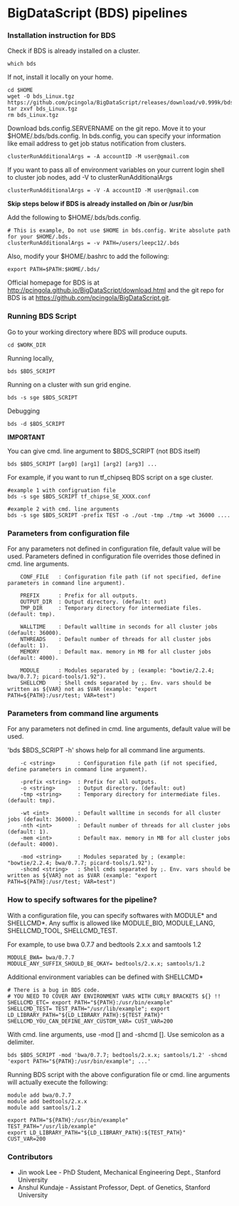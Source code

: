 BigDataScript (BDS) pipelines
===================================================================

### Installation instruction for BDS

Check if BDS is already installed on a cluster.

```
which bds
```
If not, install it locally on your home.

```
cd $HOME
wget -O bds_Linux.tgz https://github.com/pcingola/BigDataScript/releases/download/v0.999k/bds_Linux.tgz
tar zxvf bds_Linux.tgz
rm bds_Linux.tgz
```

Download bds.config.SERVERNAME on the git repo. Move it to your $HOME/.bds/bds.config. In bds.config, you can specify your information like email address to get job status notification from clusters.

```
clusterRunAdditionalArgs = -A accountID -M user@gmail.com
```

If you want to pass all of environment variables on your current login shell to cluster job nodes, add -V to clusterRunAdditionalArgs

```
clusterRunAdditionalArgs = -V -A accountID -M user@gmail.com
```

<b> Skip steps below if BDS is already installed on /bin or /usr/bin </b>

Add the following to $HOME/.bds/bds.config. 

```
# This is example, Do not use $HOME in bds.config. Write absolute path for your $HOME/.bds.
clusterRunAdditionalArgs = -v PATH=/users/leepc12/.bds
```

Also, modify your $HOME/.bashrc to add the following:

```
export PATH=$PATH:$HOME/.bds/
```

Official homepage for BDS is at <a href="http://pcingola.github.io/BigDataScript/download.html">http://pcingola.github.io/BigDataScript/download.html</a> and the git repo for BDS is at <a href="https://github.com/pcingola/BigDataScript.git">https://github.com/pcingola/BigDataScript.git</a>.


### Running BDS Script

Go to your working directory where BDS will produce ouputs.

```
cd $WORK_DIR
```

Running locally,

```
bds $BDS_SCRIPT 
```

Running on a cluster with sun grid engine.

```
bds -s sge $BDS_SCRIPT 
```

Debugging

```
bds -d $BDS_SCRIPT
```

<b> IMPORTANT </b>

You can give cmd. line argument to $BDS_SCRIPT (not BDS itself)

```
bds $BDS_SCRIPT [arg0] [arg1] [arg2] [arg3] ...
```

For example, if you want to run tf_chipseq BDS script on a sge cluster.

```
#example 1 with configruation file
bds -s sge $BDS_SCRIPT tf_chipse_SE_XXXX.conf

#example 2 with cmd. line arguments
bds -s sge $BDS_SCRIPT -prefix TEST -o ./out -tmp ./tmp -wt 36000 ....
```

### Parameters from configuration file

For any parameters not defined in configuration file, default value will be used. Parameters defined in configuration file overrides those defined in cmd. line arguments.

```
	CONF_FILE 	: Configuration file path (if not specified, define parameters in command line argument).

	PREFIX 		: Prefix for all outputs.
	OUTPUT_DIR 	: Output directory. (default: out)
	TMP_DIR 	: Temporary directory for intermediate files. (default: tmp).

	WALLTIME 	: Default walltime in seconds for all cluster jobs (default: 36000).
	NTHREADS 	: Default number of threads for all cluster jobs (default: 1).
	MEMORY 		: Default max. memory in MB for all cluster jobs (default: 4000).

	MODULE 		: Modules separated by ; (example: "bowtie/2.2.4; bwa/0.7.7; picard-tools/1.92").
	SHELLCMD	: Shell cmds separated by ;. Env. vars should be written as ${VAR} not as $VAR (example: "export PATH=${PATH}:/usr/test; VAR=test")

```

### Parameters from command line arguments

For any parameters not defined in cmd. line arguments, default value will be used.

'bds $BDS_SCRIPT -h' shows help for all command line arguments.

```
	-c <string>       : Configuration file path (if not specified, define parameters in command line argument).

	-prefix <string>  : Prefix for all outputs.
	-o <string>       : Output directory. (default: out)
	-tmp <string>     : Temporary directory for intermediate files. (default: tmp).

	-wt <int>         : Default walltime in seconds for all cluster jobs (default: 36000).
	-nth <int>        : Default number of threads for all cluster jobs (default: 1).
	-mem <int>        : Default max. memory in MB for all cluster jobs (default: 4000).

	-mod <string>     : Modules separated by ; (example: "bowtie/2.2.4; bwa/0.7.7; picard-tools/1.92").
	-shcmd <string>   : Shell cmds separated by ;. Env. vars should be written as ${VAR} not as $VAR (example: "export PATH=${PATH}:/usr/test; VAR=test")
```


### How to specify softwares for the pipeline?

With a configuration file, you can specify softwares with MODULE* and SHELLCMD*. Any suffix is allowed like MODULE_BIO, MODULE_LANG, SHELLCMD_TOOL, SHELLCMD_TEST.

For example, to use bwa 0.7.7 and bedtools 2.x.x and samtools 1.2

```
MODULE_BWA= bwa/0.7.7 
MODULE_ANY_SUFFIX_SHOULD_BE_OKAY= bedtools/2.x.x; samtools/1.2
```

Additional environment variables can be defined with SHELLCMD*

```
# There is a bug in BDS code.
# YOU NEED TO COVER ANY ENVIRONMENT VARS WITH CURLY BRACKETS ${} !!
SHELLCMD_ETC= export PATH="${PATH}:/usr/bin/example"
SHELLCMD_TEST= TEST_PATH="/usr/lib/example"; export LD_LIBRARY_PATH="${LD_LIBRARY_PATH}:${TEST_PATH}"
SHELLCMD_YOU_CAN_DEFINE_ANY_CUSTOM_VAR= CUST_VAR=200
```

With cmd. line arguments, use -mod [] and -shcmd []. Use semicolon as a delimiter.

```
bds $BDS_SCRIPT -mod 'bwa/0.7.7; bedtools/2.x.x; samtools/1.2' -shcmd 'export PATH="${PATH}:/usr/bin/example"; ...'
```

Running BDS script with the above configuration file or cmd. line arguments will actually execute the following:

```
module add bwa/0.7.7
module add bedtools/2.x.x
module add samtools/1.2

export PATH="${PATH}:/usr/bin/example"
TEST_PATH="/usr/lib/example"
export LD_LIBRARY_PATH="${LD_LIBRARY_PATH}:${TEST_PATH}"
CUST_VAR=200
```


### Contributors

* Jin wook Lee - PhD Student, Mechanical Engineering Dept., Stanford University
* Anshul Kundaje - Assistant Professor, Dept. of Genetics, Stanford University
